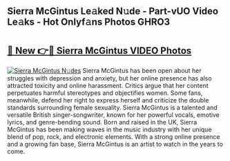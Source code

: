 ## Sierra McGintus Le𝚊ked N𝚞de - Part-vUO Video Le𝚊ks - Hot Onlyf𝚊ns Photos GHRO3

# <h2><a href="http://ac44039.deff.icu/?id=Sierra+McGintus">🔗 New 👉🔴 Sierra McGintus VIDEO Photos</a></h2>

[![Sierra McGintus N𝚞des](https://i.imgur.com/rIISA9y.gif)](http://ac44039.deff.icu/?id=Sierra+McGintus)
Sierra McGintus has been open about her struggles with depression and anxiety, but her online presence has also attracted toxicity and online harassment. Critics argue that her content perpetuates harmful stereotypes and objectifies women. Some fans, meanwhile, defend her right to express herself and criticize the double standards surrounding female sexuality. Sierra McGintus is a talented and versatile British singer-songwriter, known for her powerful vocals, emotive lyrics, and genre-bending sound. Born and raised in the UK, Sierra McGintus has been making waves in the music industry with her unique blend of pop, rock, and electronic elements. With a strong online presence and a growing fan base, Sierra McGintus is an artist to watch in the years to come.
